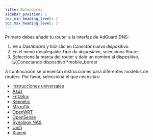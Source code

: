 ```yaml
---
title: Roteadores
sidebar_position: 1
toc_min_heading_level: 2
toc_max_heading_level: 3
---
```


Primero debes añadir tu router a la interfaz de AdGuard DNS:

1. Ve a _Dashboard_ y haz clic en _Conectar nuevo dispositivo_.
2. En el menú desplegable _Tipo de dispositivo_, selecciona Router.
3. Selecciona la marca del router y dale un nombre al dispositivo.
   ![Conectando dispositivo \*mobile\_border](https://cdn.adtidy.org/content/kb/dns/private/new_dns/connect/choose_router.png)

A continuación se presentan instrucciones para diferentes modelos de routers. Por favor, selecciona el que necesitas:

- [Instrucciones universales](/private-dns/connect-devices/routers/universal.md)
- [Asus](/private-dns/connect-devices/routers/asus.md)
- [FritzBox](/private-dns/connect-devices/routers/fritzbox.md)
- [Keenetic](/private-dns/connect-devices/routers/keenetic.md)
- [MikroTik](/private-dns/connect-devices/routers/mikrotik.md)
- [OpenWRT](/private-dns/connect-devices/routers/openwrt.md)
- [OpenSense](/private-dns/connect-devices/routers/opnsense.md)
- [Synology NAS](/private-dns/connect-devices/routers/synology-nas.md)
- [Unifi](/private-dns/connect-devices/routers/unifi.md)
- [Xiaomi](/private-dns/connect-devices/routers/xiaomi.md)

